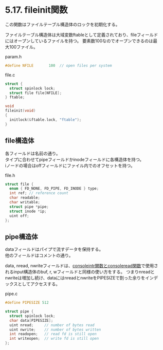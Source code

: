 # 5.17. fileinit関数
この関数はファイルテーブル構造体のロックを初期化する。

ファイルテーブル構造体は大域変数ftableとして定義されており、fileフィールドにはオープンしているファイルを持つ。
要素数100なのでオープンできるのは最大100ファイル。

param.h
```c
#define NFILE       100  // open files per system
```

file.c
```c
struct {
  struct spinlock lock;
  struct file file[NFILE];
} ftable;

void
fileinit(void)
{
  initlock(&ftable.lock, "ftable");
}
```

## file構造体
各フィールドは名前の通り。  
タイプに合わせてpipeフィールドかinodeフィールドに各構造体を持つ。  
iノードの場合はoffフィールドにファイル内でのオフセットを持つ。

file.h
```c
struct file {
  enum { FD_NONE, FD_PIPE, FD_INODE } type;
  int ref; // reference count
  char readable;
  char writable;
  struct pipe *pipe;
  struct inode *ip;
  uint off;
};
```

## pipe構造体
dataフィールドはパイプで流すデータを保持する。  
他のフィールドはコメントの通り。  

data, nread, nwriteフィールドは、[consoleintr関数とconsoleread関数](/chapter_05/05_09_consoleinit.md#consoleintr関数)で使用されるinput構造体のbuf, r, wフィールドと同様の使い方をする。
つまりnreadとnwriteは増加し続け、dataにはnreadとnwriteをPIPESIZEで割った余りをインデックスとしてアクセスする。

pipe.c
```c
#define PIPESIZE 512

struct pipe {
  struct spinlock lock;
  char data[PIPESIZE];
  uint nread;     // number of bytes read
  uint nwrite;    // number of bytes written
  int readopen;   // read fd is still open
  int writeopen;  // write fd is still open
};
```
